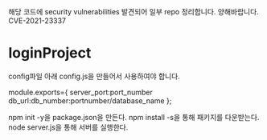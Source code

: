 

해당 코드에 security vulnerabilities 발견되어 일부 repo 정리합니다. 양해바랍니다.
CVE-2021-23337

# loginProject
config파일 아래 config.js을 만들어서 사용하여야 합니다.

module.exports={
  server_port:port_number
  db_url:db_number:portnumber/database_name    };

npm init -y을 package.json을 만든다.
npm install -s을 통해 패키지를 다운받는다.
node server.js을 통해 서버를 실행한다. 
